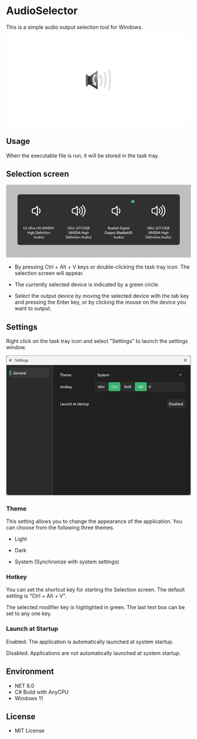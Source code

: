 # AudioSelector

This is a simple audio output selection tool for Windows.

![applogo](./AudioSelectorPackage/Images/Wide310x150Logo.scale-200.png)

## Usage

When the executable file is run, it will be stored in the task tray.

## Selection screen

![appimage_1](./Document/Image/selector.png)

- By pressing Ctrl + Alt + V keys or double-clicking the task tray icon. The selection screen will appear.

- The currently selected device is indicated by a green circle.

- Select the output device by moving the selected device with the tab key and pressing the Enter key, or by clicking the mouse on the device you want to output.

## Settings

Right click on the task tray icon and select "Settings" to launch the settings window.

![appimage_2](./Document/Image/settings_general.png)

### Theme

This setting allows you to change the appearance of the application. You can choose from the following three themes.

- Light

- Dark

- System (Synchronize with system settings)

### Hotkey

You can set the shortcut key for starting the Selection screen. The default setting is “Ctrl + Alt + V”.

The selected modifier key is highlighted in green. The last text box can be set to any one key.

### Launch at Startup

Enabled: The application is automatically launched at system startup.

Disabled: Applications are not automatically launched at system startup.

## Environment

- NET 8.0
- C# Build with AnyCPU
- Windows 11

## License

- MIT License
